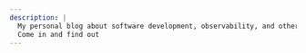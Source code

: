 ```yaml
---
description: |
  My personal blog about software development, observability, and other tech-related topics.
  Come in and find out
---
```


